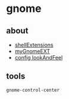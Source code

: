 # gnome

## about

* [shellExtensions](shellExtensions.md)
* [myGnomeEXT](myGnomeEXT.md) 
* [config lookAndFeel](lookAndFeel.md)  

## tools

```
gnome-control-center

```

